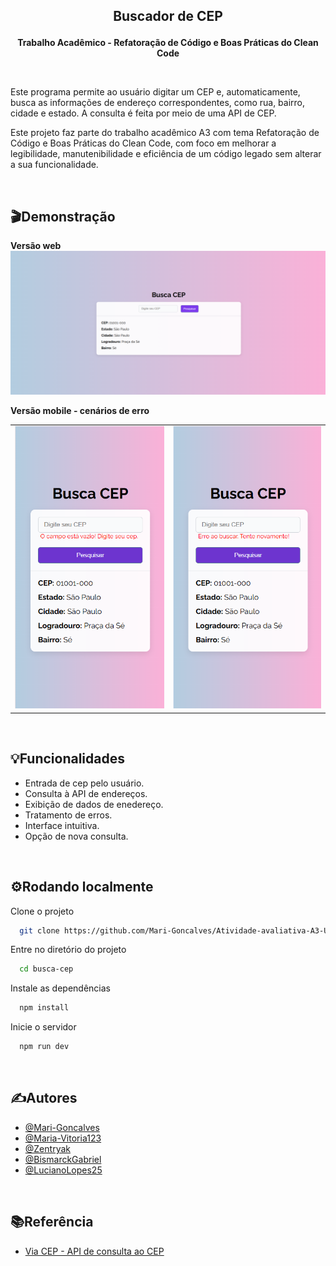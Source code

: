 ## <p align="center"> Buscador de CEP</p>

**<p align="center">Trabalho Acadêmico - Refatoração de Código e Boas Práticas do Clean Code</p>**

<br>

Este programa permite ao usuário digitar um CEP e, automaticamente, busca as informações de endereço correspondentes, como rua, bairro, cidade e estado. A consulta é feita por meio de uma API de CEP.

Este projeto faz parte do trabalho acadêmico A3 com tema Refatoração de Código e Boas Práticas do Clean Code, com foco em melhorar a legibilidade, manutenibilidade e eficiência de um código legado sem alterar a sua funcionalidade.

<br>

## 🎬Demonstração

**Versão web**
<img src="busca-cep/assets/img_demo_web.png" alt="Demo versão web">

**Versão mobile - cenários de erro**
<table>
  <tr>
    <td><img src="busca-cep/assets/img_demo_mobile_erro1.png" alt="Demo versão mobile erro 1" ></td>
    <td><img src="busca-cep/assets/img_demo_mobile_erro2.png" alt="Demo versão mobile erro 2" ></td>
  </tr>
</table>

<br>

## 💡Funcionalidades

- Entrada de cep pelo usuário.
- Consulta à API de endereços.
- Exibição de dados de enedereço.
- Tratamento de erros.
- Interface intuitiva.
- Opção de nova consulta.

<br>

## ⚙️Rodando localmente

Clone o projeto

```bash
  git clone https://github.com/Mari-Goncalves/Atividade-avaliativa-A3-UC-Gestao-e-Qualidade-de-software.git
```

Entre no diretório do projeto

```bash
  cd busca-cep
```

Instale as dependências

```bash
  npm install
```

Inicie o servidor

```bash
  npm run dev
```

<br>

## ✍️Autores

- [@Mari-Goncalves](https://github.com/Mari-Goncalves)
- [@Maria-Vitoria123](https://github.com/Maria-Vitoria123)
- [@Zentryak](https://github.com/Zentryak)
- [@BismarckGabriel](https://github.com/BismarckGabriel)
- [@LucianoLopes25](https://github.com/LucianoLopes25)

<br>

##  📚Referência

 - [Via CEP - API de consulta ao CEP](https://viacep.com.br/)
